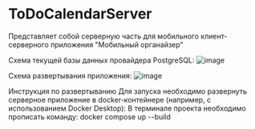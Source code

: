 # ToDoCalendarServer

Представляет собой серверную часть для мобильного клиент-серверного приложения "Мобильный органайзер"

Схема текущей базы данных провайдера PostgreSQL:
![image](https://github.com/Tigeroff2002/ToDoCalendarServer/assets/99354644/ce7a4ff4-7555-4e69-bb5f-3a5562e33409)

Схема развертывания приложения:
![image](https://github.com/Tigeroff2002/ToDoCalendarServer/assets/99354644/c088d5cd-81d3-4c00-823d-dca7fbbee1ab)

Инструкция по развертыванию
Для запуска необходимо развернуть серверное приложение в docker-контейнере (например, с использованием Docker Desktop):
В терминале проекта необходимо прописать команду: docker compose up --build
